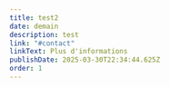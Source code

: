 ```yaml
---
title: test2
date: demain
description: test
link: "#contact"
linkText: Plus d'informations
publishDate: 2025-03-30T22:34:44.625Z
order: 1
---
```

